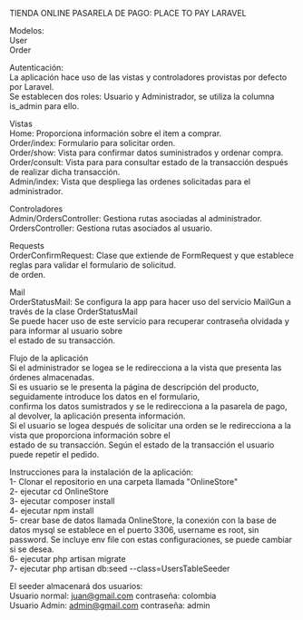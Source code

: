 TIENDA ONLINE 
PASARELA DE PAGO: PLACE TO PAY
LARAVEL

Modelos:</br>
    User</br>
    Order</br>

Autenticación:</br>
    La aplicación hace uso de las vistas y controladores provistas por defecto por Laravel.</br>
    Se establecen dos roles: Usuario y Administrador, se utiliza la columna is_admin para ello.</br>

Vistas</br>
    Home: Proporciona información sobre el item a comprar.</br>
    Order/index: Formulario para solicitar orden.</br>
    Order/show: Vista para confirmar datos suministrados y ordenar compra.</br>
    Order/consult: Vista para para consultar estado de la transacción después de realizar dicha transacción.</br>
    Admin/index: Vista que despliega las ordenes solicitadas para el administrador.</br>

Controladores</br>
    Admin/OrdersController: Gestiona rutas asociadas al administrador.</br>
    OrdersController: Gestiona rutas asociados al usuario.</br>

Requests</br>
    OrderConfirmRequest: Clase que extiende de FormRequest y que establece reglas para validar el formulario de solicitud.</br>
    de orden.</br>
    
Mail</br>
    OrderStatusMail: Se configura la app para hacer uso del servicio MailGun a través de la clase OrderStatusMail</br>
                     Se puede hacer uso de este servicio para recuperar contraseña olvidada y para informar al usuario sobre </br>el estado de su transacción.
 
Flujo de la aplicación</br>
    Si el administrador se logea se le redirecciona a la vista que presenta las órdenes almacenadas.</br>
    Si es usuario se le presenta la página de descripción del producto, seguidamente introduce los datos en el formulario,</br>
    confirma los datos sumistrados y se le redirecciona a la pasarela de pago, al devolver, la aplicación presenta información.</br>
    Si el usuario se logea después de solicitar una orden se le redirecciona a la vista que proporciona información sobre el</br>
    estado de su transacción.
    Según el estado de la transacción el usuario puede repetir el pedido.</br>
    
Instrucciones para la instalación de la aplicación:</br>
1- Clonar el repositorio en una carpeta llamada "OnlineStore"</br>
2- ejecutar cd OnlineStore</br>
3- ejecutar composer install</br>
4- ejecutar npm install</br>
5- crear base de datos llamada OnlineStore, la conexión con la base de datos mysql se establece en el puerto 3306, username es root, sin password. Se incluye env file con estas configuraciones, se puede cambiar si se desea.</br>
6- ejecutar php artisan migrate</br>
7- ejecutar php artisan db:seed --class=UsersTableSeeder</br>

El seeder almacenará dos usuarios:</br>
    Usuario normal: juan@gmail.com     contraseña: colombia</br>
    Usuario Admin:  admin@gmail.com    contraseña: admin</br>


                     
    
